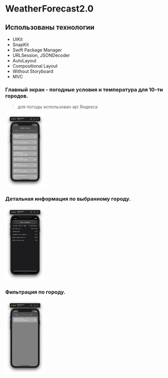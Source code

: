 # WeatherForecast2.0
## Использованы технологии 

- UIKit
- SnapKit
- Swift Package Manager
- URLSession, JSONDecoder
- AutoLayout
- Compositional Layout
- Without Storyboard
- MVC

### Главный экран - погодные условия и температура для 10-ти городов.
> для погоды использован api Яндекса

<img src="Screenshots/MainWeatherForecast2.0.png" width="25%">

### Детальная информация по выбранному городу.

<img src="Screenshots/AdditionalInformationWeatherForecast2.0.png" width="25%">

### Фильтрация по городу.

<img src="Screenshots/FilterWeatherForecast2.0.png" width="25%">
